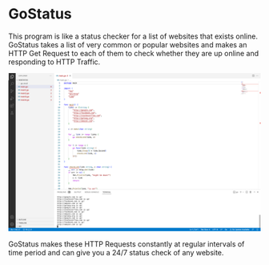 # GoStatus
This program is like a status checker for a list of websites that exists online. GoStatus takes a list of very common or popular websites and makes an HTTP Get Request to each of them to check whether they are up online and responding to HTTP Traffic.

<img src="img/goStatus1.png" />

GoStatus makes these HTTP Requests constantly at regular intervals of time period and can give you a 24/7 status check of any website.
